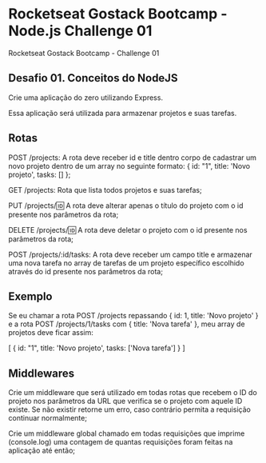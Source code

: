 # Rocketseat Gostack Bootcamp - Node.js Challenge 01

Rocketseat Gostack Bootcamp - Challenge 01

## Desafio 01. Conceitos do NodeJS

Crie uma aplicação do zero utilizando Express.

Essa aplicação será utilizada para armazenar projetos e suas tarefas.

## Rotas

POST /projects: A rota deve receber id e title dentro corpo de cadastrar um novo projeto dentro de um array no seguinte formato: { id: "1", title: 'Novo projeto', tasks: [] };

GET /projects: Rota que lista todos projetos e suas tarefas;

PUT /projects/:id: A rota deve alterar apenas o título do projeto com o id presente nos parâmetros da rota;

DELETE /projects/:id: A rota deve deletar o projeto com o id presente nos parâmetros da rota;

POST /projects/:id/tasks: A rota deve receber um campo title e armazenar uma nova tarefa no array de tarefas de um projeto específico escolhido através do id presente nos parâmetros da rota;

## Exemplo

Se eu chamar a rota POST /projects repassando { id: 1, title: 'Novo projeto' } e a rota POST /projects/1/tasks com { title: 'Nova tarefa' }, meu array de projetos deve ficar assim:

[
  {
    id: "1",
    title: 'Novo projeto',
    tasks: ['Nova tarefa']
  }
]

## Middlewares

Crie um middleware que será utilizado em todas rotas que recebem o ID do projeto nos parâmetros da URL que verifica se o projeto com aquele ID existe. Se não existir retorne um erro, caso contrário permita a requisição continuar normalmente;

Crie um middleware global chamado em todas requisições que imprime (console.log) uma contagem de quantas requisições foram feitas na aplicação até então;
